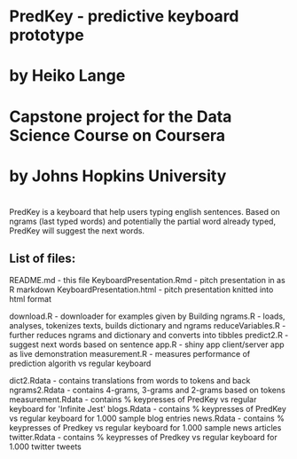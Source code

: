 #
# PredKey - predictive keyboard prototype
# by Heiko Lange
#
# Capstone project for the Data Science Course on Coursera
# by Johns Hopkins University
#

PredKey is a keyboard that help users typing english sentences.
Based on ngrams (last typed words) and potentially the partial
word already typed, PredKey will suggest the next words.

List of files:
--------------
README.md                 - this file
KeyboardPresentation.Rmd  - pitch presentation in as R markdown
KeyboardPresentation.html - pitch presentation knitted into html format

download.R                - downloader for examples given by
Building ngrams.R         - loads, analyses, tokenizes texts, builds dictionary and ngrams
reduceVariables.R         - further reduces ngrams and dictionary and converts into tibbles
predict2.R                - suggest next words based on sentence
app.R                     - shiny app client/server app as live demonstration
measurement.R             - measures performance of prediction algorith vs regular keyboard

dict2.Rdata               - contains translations from words to tokens and back
ngrams2.Rdata             - contains 4-grams, 3-grams and 2-grams based on tokens
measurement.Rdata         - contains % keypresses of PredKey vs regular keyboard for 'Infinite Jest'
blogs.Rdata               - contains % keypresses of PredKey vs regular keyboard for 1.000 sample blog entries
news.Rdata                - contains % keypresses of Predkey vs regular keyboard for 1.000 sample news articles
twitter.Rdata             - contains % keypresses of Predkey vs regular keyboard for 1.000 twitter tweets
